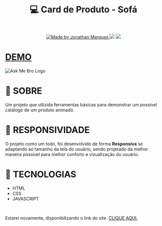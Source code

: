 <h1 align="center" dir="auto">💻 Card de Produto - Sofá</h1>
<br>
<p align="center" dir="auto">
<a href="https://github.com/jhowzs">
  <img alt="Made by Jonathan Marques" src="https://camo.githubusercontent.com/00a0309a12c00e3958105c3688091f8952c9a16e8a8f3065187f151a5a4a21d7/68747470733a2f2f696d672e736869656c64732e696f2f62616467652f2d4769746875622d3536353945423f7374796c653d666f722d7468652d6261646765266c6f676f3d476974687562266c6f676f436f6c6f723d7768697465266c696e6b3d68747470733a2f2f6769746875622e636f6d2f736f6c726163686978" data-canonical-src="https://img.shields.io/badge/-Github-5659EB?style=for-the-badge&amp;logo=Github&amp;logoColor=white&amp;link=https://github.com/solrachix" style="max-width: 100%;">
  </a>
<a href="https://www.instagram.com/_____jhooow/" rel="nofollow"><img src="https://camo.githubusercontent.com/acaa286597b43c96dc02b69b90de15a65c52063e31835b763a061cc815f64bac/68747470733a2f2f696d672e736869656c64732e696f2f62616467652f2d496e7374616772616d2d2532334534343035463f7374796c653d666f722d7468652d6261646765266c6f676f3d696e7374616772616d266c6f676f436f6c6f723d7768697465" data-canonical-src="https://img.shields.io/badge/-Instagram-%23E4405F?style=for-the-badge&amp;logo=instagram&amp;logoColor=white" style="max-width: 100%;"></a>
<a href="https://www.linkedin.com/in/jhowzs/" rel="nofollow"><img src="https://camo.githubusercontent.com/c00f87aeebbec37f3ee0857cc4c20b21fefde8a96caf4744383ebfe44a47fe3f/68747470733a2f2f696d672e736869656c64732e696f2f62616467652f2d4c696e6b6564496e2d2532333030373742353f7374796c653d666f722d7468652d6261646765266c6f676f3d6c696e6b6564696e266c6f676f436f6c6f723d7768697465" data-canonical-src="https://img.shields.io/badge/-LinkedIn-%230077B5?style=for-the-badge&amp;logo=linkedin&amp;logoColor=white" style="max-width: 100%;"></a>
</p>
<h1><a href="https://portfolio-jhowzs.vercel.app/">DEMO</a></h1>
  <a>
    <img alt="Ask Me Bro Logo" src="https://github.com/jhowzs/card-de-produto/assets/90876213/d94e37a8-f1bc-4880-a4b6-f99d1c0fd517" style="max-width: 100%;">
  </a>
<br>
<h1>🎯 SOBRE</h1>
<p>Um projeto que ultizida ferramentas básicas para demonstrar um possível catálogo de um produto animado.</p>
<h1>📱 RESPONSIVIDADE</h1>
<p>O projeto como um todo, foi desenvolvido de forma <strong>Responsiva</strong> se adaptando ao tamanho da tela do usuário, sendo projetado da melhor maneira possível para melhor conforto e vizualização do usuário.</p></p>
<h1>🚀 TECNOLOGIAS</h1>
  <ul dir="auto">
<li><font style="vertical-align: inherit;"><font style="vertical-align: inherit;">HTML</font></font></li>
<li><font style="vertical-align: inherit;"><font style="vertical-align: inherit;">CSS</font></font></li>
<li><font style="vertical-align: inherit;"><font style="vertical-align: inherit;">JAVASCRIPT</font></font></li>
</ul>
<br>
  <p>Estarei novamente, disponibilizando o link do site. <a href="https://portfolio-jhowzs.vercel.app/">CLIQUE AQUI.</a> </p>

